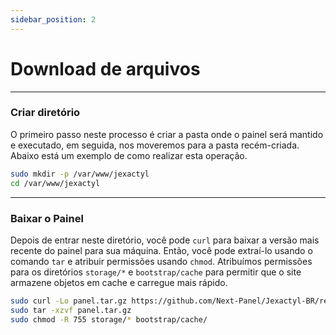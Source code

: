 ```yaml
---
sidebar_position: 2
---
```


# Download de arquivos

***

### Criar diretório

O primeiro passo neste processo é criar a pasta onde o
painel será mantido e executado, em seguida, nos moveremos para a pasta recém-criada.
Abaixo está um exemplo de como realizar esta operação.

```bash
sudo mkdir -p /var/www/jexactyl
cd /var/www/jexactyl
```

***

### Baixar o Painel

Depois de entrar neste diretório, você pode `curl` para baixar a versão mais recente do painel para sua máquina.
Então, você pode extraí-lo usando o comando `tar` e atribuir permissões usando `chmod`. Atribuímos permissões
para os diretórios `storage/*` e `bootstrap/cache` para permitir que o site armazene objetos em cache e carregue mais rápido.

```bash
sudo curl -Lo panel.tar.gz https://github.com/Next-Panel/Jexactyl-BR/releases/latest/download/panel.tar.gz
sudo tar -xzvf panel.tar.gz
sudo chmod -R 755 storage/* bootstrap/cache/
```
